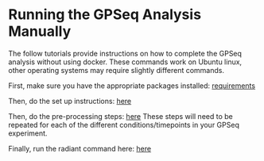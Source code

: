 # Running the GPSeq Analysis Manually 

The follow tutorials provide instructions on how to complete the GPSeq analysis without using docker. These commands work on Ubuntu linux, other operating systems may require slightly different commands.

First, make sure you have the appropriate packages installed: [requirements](./Requirements.md)

Then, do the set up instructions: [here](./Set-Up.md)

Then, do the pre-processing steps: [here](./Pre-Processing.md) These steps will need to be repeated for each of the different conditions/timepoints in your GPSeq experiment. 

Finally, run the radiant command here: [here](./ScoreCalculation.md)

